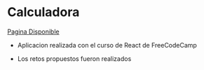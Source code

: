 # Calculadora

[Pagina Disponible]()

- Aplicacion realizada con el curso de React de FreeCodeCamp

- Los retos propuestos fueron realizados